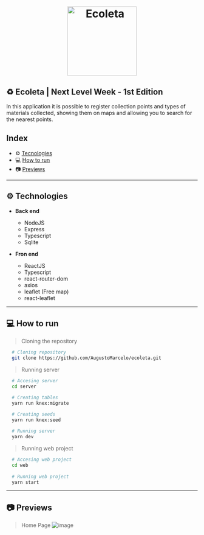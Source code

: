 <h1 align="center">
  <img width="182" alt="Ecoleta" src="https://user-images.githubusercontent.com/11545976/83693566-b5c94780-a5cc-11ea-893f-dd34d8cb10c1.png">
</h1>

## ♻ Ecoleta | Next Level Week - 1st Edition

In this application it is possible to register collection points and types of materials collected, showing them on maps and allowing you to search for the nearest points.

## Index
- ⚙ [Tecnologies](#-tecnologies)
- 💻 [How to run](#-how-to-run)
- 📷 [Previews](#-previews)

---

## ⚙ Technologies
  - **Back end**
    - NodeJS
    - Express
    - Typescript
    - Sqlite
  
  - **Fron end**
    - ReactJS
    - Typescript
    - react-router-dom
    - axios
    - leaflet (Free map)
    - react-leaflet
    
---

## 💻 How to run

  > Cloning the repository
  ```bash
    # Cloning repository
    git clone https://github.com/AugustoMarcelo/ecoleta.git
  ```

  > Running server
  ```bash
    # Accesing server
    cd server

    # Creating tables
    yarn run knex:migrate

    # Creating seeds
    yarn run knex:seed
    
    # Running server
    yarn dev
  ```

  > Running web project
  ```bash
    # Accesing web project
    cd web
    
    # Running web project
    yarn start
  ```

---

## 📷 Previews
> Home Page
![image](https://user-images.githubusercontent.com/11545976/83694247-055c4300-a5ce-11ea-9242-074c8789b583.png)
 
